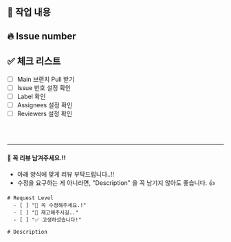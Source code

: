 ## 🎯 작업 내용

<!-- [여기서부터 주석]

    👋🏼 이 주석 영역 아래, "작업 내용" 항목 을 다음과 같은 형식으로 작성해주세요. (이미지/동영상을 추가하면 엄청 좋습니다. 👍)
    
    예시)
    - [commit 이름](commit url)
      - 이 commit 에서는 이러이러한 작업을 했습니다.
      - 이러이러한 내용을 꼭 숙지해주세요.
    
    - [commit 이름](commit url)
      - 이 commit 에서는 이러이러한 작업을 했습니다.
      - 이러이러한 내용을 꼭 숙지해주세요.

[여기까지 주석] -->








## 🔥 Issue number
<!-- [여기서부터 주석]

    관련된 issue 번호를 작성해주세요. 단, 아래 경우를 고려해서 큰 따옴표 안의 내용을 작성하면 됩니다.!
    
      1) PR merge 된 후, 해당 issue 가 자동으로 "close" 되기 원한다면?
          => "close #n" 
       
      2) PR merge 된 이후에도, 해당 issue 와 연관된 작업이 아직 남아있다면?
          => "#n "

[여기까지 주석] -->








## ✅ 체크 리스트
<!-- [여기서부터 주석]

    👋🏼 이 주석 영역 아래, checklist 꼭 확인하고 표식을 남겨주세요.
    
    체크하는 방법)
    "[" 랑 "]" 사이에 공백없이 x 표시해주기!!!
    
    올바른 예)
    [x]
    
    잘못된 예)
    [ x]
    [x ]
    [ x ]

[여기까지 주석] -->

-   [ ] Main 브랜치 Pull 받기
-   [ ] Issue 번호 설정 확인
-   [ ] Label 확인
-   [ ] Assignees 설정 확인
-   [ ] Reviewers 설정 확인

<br/>
<br/>

-----

#### 🙏 꼭 리뷰 남겨주세요.!!
- 아래 양식에 맞게 리뷰 부탁드립니다..!!
- 수정을 요구하는 게 아니라면, "Description" 을 꼭 남기지 않아도 좋습니다. 👍

```text
# Request Level
  - [ ] "🚨 꼭 수정해주세요.!"
  - [ ] "🚧 재고해주시길.."
  - [ ] "✅ 고생하셨습니다!" 

# Description

```
